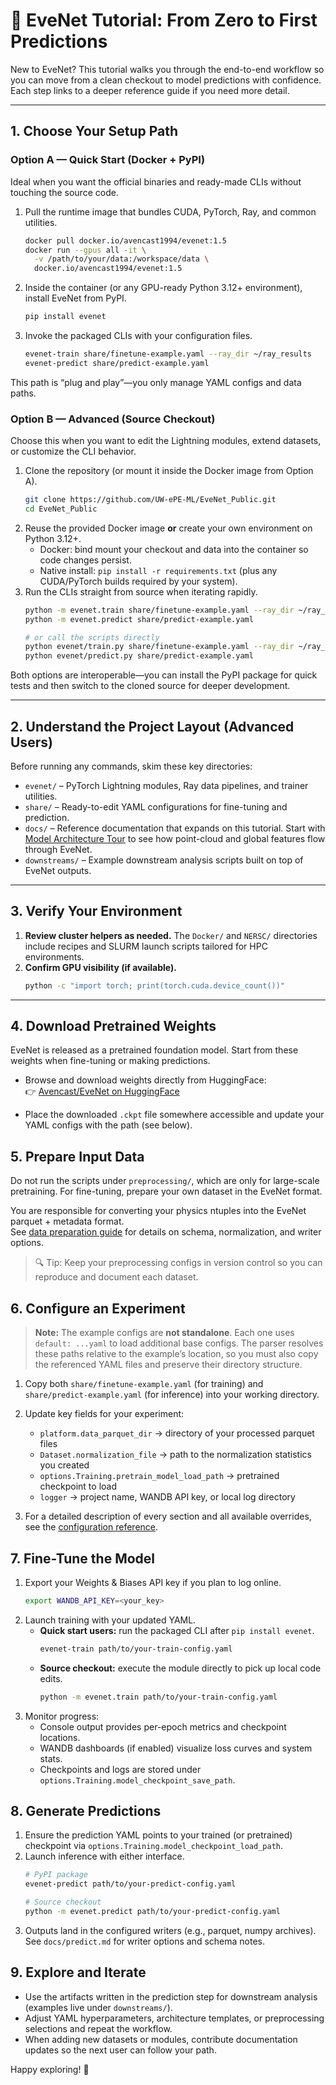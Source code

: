 # 📘 EveNet Tutorial: From Zero to First Predictions

New to EveNet? This tutorial walks you through the end-to-end workflow so you can move from a clean checkout to model predictions with confidence. Each step links to a deeper reference guide if you need more detail.

---

## 1. Choose Your Setup Path

### Option A — Quick Start (Docker + PyPI)

Ideal when you want the official binaries and ready-made CLIs without touching the source code.

1. Pull the runtime image that bundles CUDA, PyTorch, Ray, and common utilities.
   ```bash
   docker pull docker.io/avencast1994/evenet:1.5
   docker run --gpus all -it \
     -v /path/to/your/data:/workspace/data \
     docker.io/avencast1994/evenet:1.5
   ```
2. Inside the container (or any GPU-ready Python 3.12+ environment), install EveNet from PyPI.
   ```bash
   pip install evenet
   ```
3. Invoke the packaged CLIs with your configuration files.
   ```bash
   evenet-train share/finetune-example.yaml --ray_dir ~/ray_results
   evenet-predict share/predict-example.yaml
   ```

This path is “plug and play”—you only manage YAML configs and data paths.

### Option B — Advanced (Source Checkout)

Choose this when you want to edit the Lightning modules, extend datasets, or customize the CLI behavior.

1. Clone the repository (or mount it inside the Docker image from Option A).
   ```bash
   git clone https://github.com/UW-ePE-ML/EveNet_Public.git
   cd EveNet_Public
   ```
2. Reuse the provided Docker image **or** create your own environment on Python 3.12+.
   - Docker: bind mount your checkout and data into the container so code changes persist.
   - Native install: `pip install -r requirements.txt` (plus any CUDA/PyTorch builds required by your system).
3. Run the CLIs straight from source when iterating rapidly.
   ```bash
   python -m evenet.train share/finetune-example.yaml --ray_dir ~/ray_results
   python -m evenet.predict share/predict-example.yaml

   # or call the scripts directly
   python evenet/train.py share/finetune-example.yaml --ray_dir ~/ray_results
   python evenet/predict.py share/predict-example.yaml
   ```

Both options are interoperable—you can install the PyPI package for quick tests and then switch to the cloned source for deeper development.

---

## 2. Understand the Project Layout (Advanced Users)

Before running any commands, skim these key directories:

- `evenet/` – PyTorch Lightning modules, Ray data pipelines, and trainer utilities.
- `share/` – Ready-to-edit YAML configurations for fine-tuning and prediction.
- `docs/` – Reference documentation that expands on this tutorial. Start with [Model Architecture Tour](model_architecture.md) to see how point-cloud and global features flow through EveNet.
- `downstreams/` – Example downstream analysis scripts built on top of EveNet outputs.

---

## 3. Verify Your Environment

1. **Review cluster helpers as needed.** The `Docker/` and `NERSC/` directories include recipes and SLURM launch scripts tailored for HPC environments.
2. **Confirm GPU visibility (if available).**
   ```bash
   python -c "import torch; print(torch.cuda.device_count())"
   ```

---

## 4. Download Pretrained Weights

EveNet is released as a pretrained foundation model. Start from these weights when fine-tuning or making predictions.

- Browse and download weights directly from HuggingFace:  
  👉 [Avencast/EveNet on HuggingFace](https://huggingface.co/Avencast/EveNet/tree/main)

- Place the downloaded `.ckpt` file somewhere accessible and update your YAML configs with the path (see below).


## 5. Prepare Input Data

Do not run the scripts under `preprocessing/`, which are only for large-scale pretraining. For fine-tuning, prepare your own dataset in the EveNet format.

You are responsible for converting your physics ntuples into the EveNet parquet + metadata format.  
See [data preparation guide](data_preparation.md) for details on schema, normalization, and writer options.  

> 🔍 Tip: Keep your preprocessing configs in version control so you can reproduce and document each dataset.


## 6. Configure an Experiment

> **Note:** The example configs are **not standalone**. Each one uses  
> `default: ...yaml` to load additional base configs. The parser resolves  
> these paths relative to the example’s location, so you must also copy  
> the referenced YAML files and preserve their directory structure.

1. Copy both `share/finetune-example.yaml` (for training) and `share/predict-example.yaml` (for inference) into your working directory.  

2. Update key fields for your experiment:
   - `platform.data_parquet_dir` → directory of your processed parquet files  
   - `Dataset.normalization_file` → path to the normalization statistics you created  
   - `options.Training.pretrain_model_load_path` → pretrained checkpoint to load  
   - `logger` → project name, WANDB API key, or local log directory  

3. For a detailed description of every section and all available overrides, see the [configuration reference](configuration.md).

## 7. Fine-Tune the Model

1. Export your Weights & Biases API key if you plan to log online.
   ```bash
   export WANDB_API_KEY=<your_key>
   ```
2. Launch training with your updated YAML.
   - **Quick start users:** run the packaged CLI after `pip install evenet`.
     ```bash
     evenet-train path/to/your-train-config.yaml
     ```
   - **Source checkout:** execute the module directly to pick up local code edits.
     ```bash
     python -m evenet.train path/to/your-train-config.yaml
     ```
3. Monitor progress:
   - Console output provides per-epoch metrics and checkpoint locations.
   - WANDB dashboards (if enabled) visualize loss curves and system stats.
   - Checkpoints and logs are stored under `options.Training.model_checkpoint_save_path`.


## 8. Generate Predictions

1. Ensure the prediction YAML points to your trained (or pretrained) checkpoint via `options.Training.model_checkpoint_load_path`.
2. Launch inference with either interface.
   ```bash
   # PyPI package
   evenet-predict path/to/your-predict-config.yaml

   # Source checkout
   python -m evenet.predict path/to/your-predict-config.yaml
   ```
3. Outputs land in the configured writers (e.g., parquet, numpy archives). See `docs/predict.md` for writer options and schema notes.


## 9. Explore and Iterate

- Use the artifacts written in the prediction step for downstream analysis (examples live under `downstreams/`).
- Adjust YAML hyperparameters, architecture templates, or preprocessing selections and repeat the workflow.
- When adding new datasets or modules, contribute documentation updates so the next user can follow your path.

Happy exploring! 🚀
